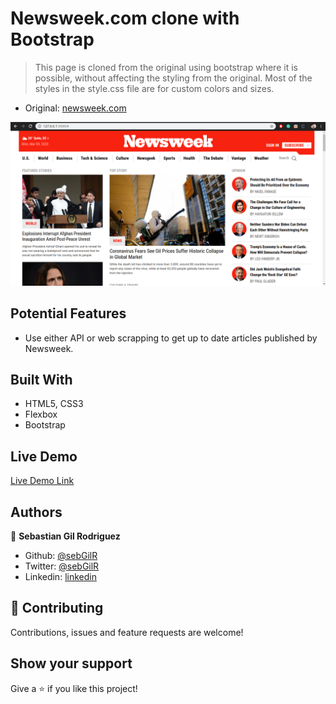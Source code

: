 # Newsweek.com clone with Bootstrap

> This page is cloned from the original using bootstrap where it is possible, without affecting the styling from the original. Most of the styles in the style.css file are for custom colors and sizes.

- Original: [newsweek.com](https://www.newsweek.com/)

![screenshot](screenshot.png)

## Potential Features

- Use either API or web scrapping to get up to date articles published by Newsweek.

## Built With

- HTML5, CSS3
- Flexbox
- Bootstrap

## Live Demo

[Live Demo Link](https://rawcdn.githack.com/lBuggie/newsweek/e3056048ef59b0f7aa621cdabf0235fe2f16b7ca/index.html)

## Authors

👤 **Sebastian Gil Rodriguez**

- Github: [@sebGilR](https://github.com/sebGilR)
- Twitter: [@sebGilR](https://twitter.com/sebGilR)
- Linkedin: [linkedin](https://www.linkedin.com/in/sebastianGilRodriguez)

## 🤝 Contributing

Contributions, issues and feature requests are welcome!

## Show your support

Give a ⭐️ if you like this project!

